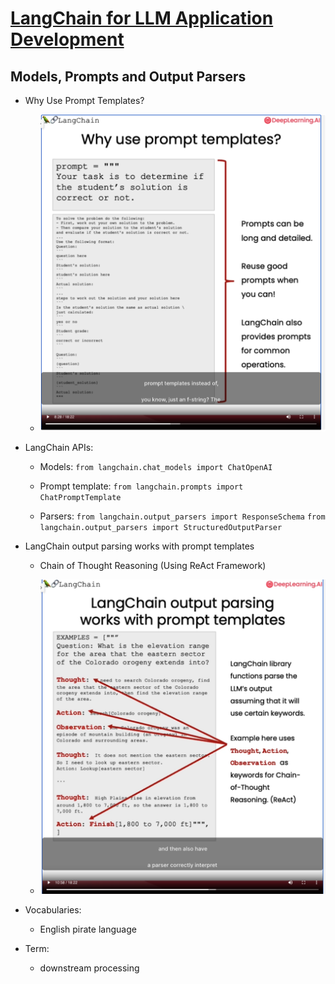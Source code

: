# [LangChain for LLM Application Development](https://learn.deeplearning.ai/langchain/lesson/1/introduction)

## Models, Prompts and Output Parsers

* Why Use Prompt Templates?

    - ![why Use Prompt Templates](./why_use_prompt_templates.png)

* LangChain APIs:

    - Models: `from langchain.chat_models import ChatOpenAI`

    - Prompt template: `from langchain.prompts import ChatPromptTemplate`

    - Parsers: `from langchain.output_parsers import ResponseSchema`
            `from langchain.output_parsers import StructuredOutputParser`

* LangChain output parsing works with prompt templates
    - Chain of Thought Reasoning (Using ReAct Framework)

    - ![LangChain output parsing works with prompt templates](./langchain_output_parsing.png)

* Vocabularies:

    - English pirate language

* Term:

    - downstream processing
